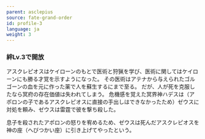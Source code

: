 ```yaml
---
parent: asclepius
source: fate-grand-order
id: profile-3
language: ja
weight: 3
---
```


### 絆Lv.3で開放

アスクレピオスはケイローンのもとで医術と狩猟を学び、医術に関してはケイローンにも勝る才覚を示すようになった。
その医術はアテナから与えられたゴルゴーンの血を元に作った薬で人を蘇生するにまで至る。
だが、人が死を克服したなら冥府の存在価値は失われてしまう。
危機感を覚えた冥界神ハデスは（アポロンの子であるアスクレピオスに直接の手出しはできなかったため）ゼウスに対処を頼み、ゼウスは雷霆で彼を撃ち殺した。

息子を殺されたアポロンの怒りを宥めるため、ゼウスは死んだアスクレピオスを神の座（へびつかい座）に引き上げてやったという。
